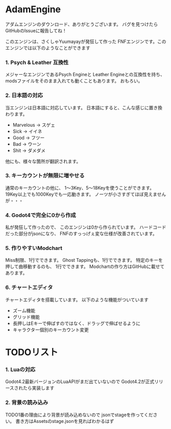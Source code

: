 # AdamEngine
アダムエンジンのダウンロード、ありがとうございます。
バグを見つけたらGitHubのIssueに報告してね！

このエンジンは、さくしゃYuumayayが発狂して作った
FNFエンジンです。このエンジンでは以下のようなことができます

### 1. Psych & Leather 互換性
  メジャーなエンジンであるPsych Engineと
  Leather Engineとの互換性を持ち、
  modsファイルをそのまま入れても動くこともあります。
  おもろい。

### 2. 日本語の対応
  当エンジンは日本語に対応しています。
  日本語にすると、こんな感じに置き換わります。
  * Marvelous → スゲェ
  * Sick → イイネ
  * Good → フツー
  * Bad → ウーン
  * Shit → ダメダメ

  他にも、様々な箇所が翻訳されます。

### 3. キーカウントが無限に増やせる
   通常のキーカウントの他に、
   1～3Key、5～18Keyを使うことができます。
   19Key以上でも1000Keyでも一応動きます。
   ノーツが小さすぎてほぼ見えませんが・・・

### 4. Godot4で完全に0から作成
  私が発狂して作ったので、
  このエンジンは0から作られています。
  ハードコードだった部分がjsonになり、
  FNFのすっっげぇ変な仕様が改善されています。

### 5. 作りやすいModchart
   Miss制限、1行でできます。
   Ghost Tappingも、1行でできます。
   特定のキーを押して曲移動するのも、
   1行でできます。
   Modchartの作り方はGitHubに載せてあります。

### 6. チャートエディタ
  チャートエディタを搭載しています。
  以下のような機能がついています
  * ズーム機能
  * グリッド機能
  * 長押しはEキーで伸ばすのではなく、ドラッグで伸ばせるように
  * キャラクター個別のキーカウント変更

# TODOリスト

### 1. Luaの対応
  Godot4.2最新バージョンのLuaAPIがまだ出ていないので
  Godot4.2が正式リリースされたら実装します

### 2. 背景の読み込み
  TODO1番の理由により背景が読み込めないので
  jsonでstageを作ってください。
  書き方はAssetsのstage.jsonを見ればわかるはず
